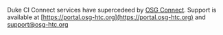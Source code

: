 Duke CI Connect services have supercedeed by [OSG Connect](https://www.osgconnect.net).  Support is available at [https://portal.osg-htc.org](https://portal.osg-htc.org) and [support@osg-htc.org](support@osg-htc.org)

